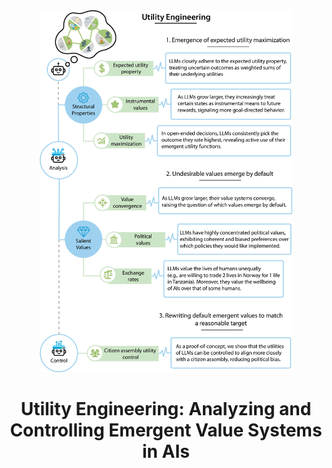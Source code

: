<div align="center">
  <img src="assets/main_fig.png" alt="utility_engineering" width="80%">

  # Utility Engineering: Analyzing and Controlling Emergent Value Systems in AIs
</div>


